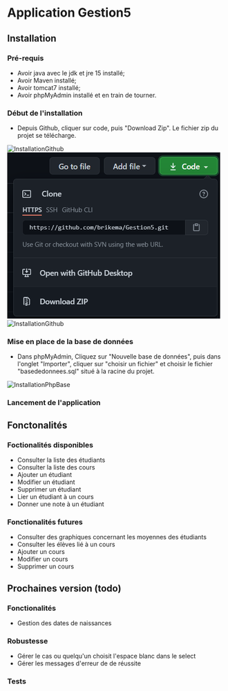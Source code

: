 # Application Gestion5

## Installation

### Pré-requis

* Avoir java avec le jdk et jre 15 installé;
* Avoir Maven installé;
* Avoir tomcat7 installé;
* Avoir phpMyAdmin installé et en train de tourner.


### Début de l'installation

* Depuis Github, cliquer sur code, puis "Download Zip". Le fichier zip du projet se télécharge.

![InstallationGithub](https://github.com/brikema/Gestion5/blob/master/InstallationGithub.png?raw=true)
![InstallationGithub](https://github.com/brikema/Gestion5/blob/master/public/img/InstallationGithub.png?raw=true)
![InstallationGithub](./public/img/plot.png.png)

### Mise en place de la base de données

* Dans phpMyAdmin, Cliquez sur "Nouvelle base de données", puis dans l'onglet "Importer", cliquer sur "choisir un fichier" et choisir le fichier "basededonnees.sql" situé à la racine du projet.

![InstallationPhpBase](https://github.com/brikema/Gestion5/blob/master/InstallationPhpBase.png?raw=true)

### Lancement de l'application

## Fonctonalités

### Foctionalités disponibles
* Consulter la liste des étudiants
* Consulter la liste des cours
* Ajouter un étudiant
* Modifier un étudiant
* Supprimer un étudiant
* Lier un étudiant à un cours
* Donner une note à un étudiant
  
### Fonctionalités futures
* Consulter des graphiques concernant les moyennes des étudiants
* Consulter les élèves lié à un cours
* Ajouter un cours
* Modifier un cours
* Supprimer un cours

## Prochaines version (todo)

### Fonctionalités
* Gestion des dates de naissances

### Robustesse
* Gérer le cas ou quelqu'un choisit l'espace blanc dans le select
* Gérer les messages d'erreur de de réussite

### Tests